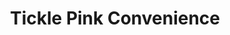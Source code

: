 ---
title: "Tickle Pink Convenience"
url: /winston-salem/tickle-pink-convenience/
shop: convenience
---